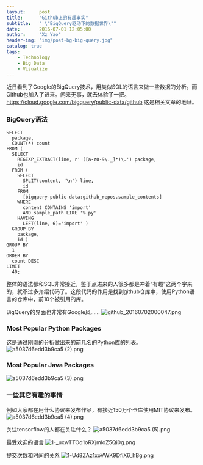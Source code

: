 ```yaml
---
layout:     post
title:      "Github上的有趣事实"
subtitle:   " \"BigQuery驱动下的数据世界\""
date:       2016-07-01 12:05:00
author:     "Xz Yao"
header-img: "img/post-bg-big-query.jpg"
catalog: true
tags:
    - Technology
    - Big Data
    - Visualize
---
```


近日看到了Google的BigQuery技术，用类似SQL的语言来做一些数据的分析。而Github也加入了进来。闲来无事，就去体验了一把。https://cloud.google.com/bigquery/public-data/github 这是相关文章的地址。

### BigQuery语法

```
SELECT
  package,
  COUNT(*) count
FROM (
  SELECT
    REGEXP_EXTRACT(line, r' ([a-z0-9\._]*)\.') package,
    id
  FROM (
    SELECT
      SPLIT(content, '\n') line,
      id
    FROM
      [bigquery-public-data:github_repos.sample_contents]
    WHERE
      content CONTAINS 'import'
      AND sample_path LIKE '%.py'
    HAVING
      LEFT(line, 6)='import' )
  GROUP BY
    package,
    id )
GROUP BY
  1
ORDER BY
  count DESC
LIMIT
  40;
```

整体的语法都和SQL非常接近，鉴于点进来的人很多都是冲着“有趣”这两个字来的，就不过多介绍代码了。这段代码的作用是找到github仓库中，使用Python语言的仓库中，前10个被引用的库。

BigQuery的界面也非常有Google风……
![github_20160702000047.png](https://ooo.0o0.ooo/2016/07/01/577695245abdb.png)

### Most Popular Python Packages

这是通过刚刚的分析做出来的前几名的Python库的列表。
![a5037d6edd3b9ca5 (2).png](https://ooo.0o0.ooo/2016/07/01/5776947692ff9.png)

### Most Popular Java Packages
![a5037d6edd3b9ca5 (3).png](https://ooo.0o0.ooo/2016/07/01/577698eb17973.png)

### 一些其它有趣的事情

例如大家都在用什么协议来发布作品，有接近150万个仓库使用MIT协议来发布。
![a5037d6edd3b9ca5 (4).png](https://ooo.0o0.ooo/2016/07/01/57769f3c9b10c.png)

关注tensorflow的人都在关注什么？
![a5037d6edd3b9ca5 (5).png](https://ooo.0o0.ooo/2016/07/01/5776a076be634.png)

最受欢迎的语言
![1-_uxwTTOd1oRXjmloZ5Qi0g.png](https://ooo.0o0.ooo/2016/07/01/5776a104a17d5.png)

提交次数和时间的关系
![1-Ud8ZAz1xoVWK9DfiX6_hBg.png](https://ooo.0o0.ooo/2016/07/01/5776a1049aeb3.png)
